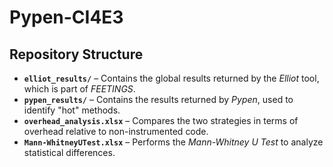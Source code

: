 # Pypen-CI4E3  

## Repository Structure  

- **`elliot_results/`** – Contains the global results returned by the *Elliot* tool, which is part of *FEETINGS*.  
- **`pypen_results/`** – Contains the results returned by *Pypen*, used to identify "hot" methods.  
- **`overhead_analysis.xlsx`** – Compares the two strategies in terms of overhead relative to non-instrumented code.  
- **`Mann-WhitneyUTest.xlsx`** – Performs the *Mann-Whitney U Test* to analyze statistical differences.  
